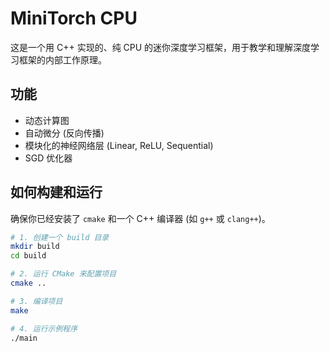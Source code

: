 # MiniTorch CPU

这是一个用 C++ 实现的、纯 CPU 的迷你深度学习框架，用于教学和理解深度学习框架的内部工作原理。

## 功能
- 动态计算图
- 自动微分 (反向传播)
- 模块化的神经网络层 (Linear, ReLU, Sequential)
- SGD 优化器

## 如何构建和运行

确保你已经安装了 `cmake` 和一个 C++ 编译器 (如 `g++` 或 `clang++`)。

```bash
# 1. 创建一个 build 目录
mkdir build
cd build

# 2. 运行 CMake 来配置项目
cmake ..

# 3. 编译项目
make

# 4. 运行示例程序
./main